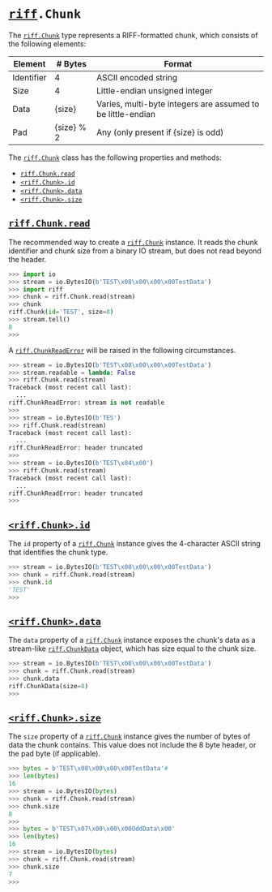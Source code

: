 # [`riff`](README.md#riff)`.Chunk`

The [`riff.Chunk`](riff.Chunk.md#riffchunk) type represents a RIFF-formatted chunk, which consists of the following elements:

| Element    | # Bytes    | Format                                                      |
|------------|------------|-------------------------------------------------------------|
| Identifier | 4          | ASCII encoded string                                        |
| Size       | 4          | Little-endian unsigned integer                              |
| Data       | {size}     | Varies, multi-byte integers are assumed to be little-endian |
| Pad        | {size} % 2 | Any (only present if {size} is odd)                         |

The [`riff.Chunk`](riff.Chunk.md#riffchunk) class has the following properties and methods:

- [`riff.Chunk.read`](riff.Chunk.md#riffchunkread)
- [`<riff.Chunk>.id`](riff.Chunk.md#riffchunkid)
- [`<riff.Chunk>.data`](riff.Chunk.md#riffchunkdata)
- [`<riff.Chunk>.size`](riff.Chunk.md#riffchunksize)

## [`riff.Chunk.read`](riff.Chunk.md#riffchunkread)

The recommended way to create a [`riff.Chunk`](riff.Chunk.md#riffchunk) instance. It reads the chunk identifier and chunk size from a binary IO stream, but does not read beyond the header.

```python
>>> import io
>>> stream = io.BytesIO(b'TEST\x08\x00\x00\x00TestData')
>>> import riff
>>> chunk = riff.Chunk.read(stream)
>>> chunk
riff.Chunk(id='TEST', size=8)
>>> stream.tell()
8
>>>
```

A [`riff.ChunkReadError`](riff.ChunkReadError.md#riffchunkreaderror) will be raised in the following circumstances.

```python
>>> stream = io.BytesIO(b'TEST\x08\x00\x00\x00TestData')
>>> stream.readable = lambda: False
>>> riff.Chunk.read(stream)
Traceback (most recent call last):
  ...
riff.ChunkReadError: stream is not readable
>>>
>>> stream = io.BytesIO(b'TES')
>>> riff.Chunk.read(stream)
Traceback (most recent call last):
  ...
riff.ChunkReadError: header truncated
>>>
>>> stream = io.BytesIO(b'TEST\x04\x00')
>>> riff.Chunk.read(stream)
Traceback (most recent call last):
  ...
riff.ChunkReadError: header truncated
>>>
```

## [`<riff.Chunk>.id`](riff.Chunk.md#riffchunkid)

The `id` property of a [`riff.Chunk`](riff.Chunk.md#riffchunk) instance gives the 4-character ASCII string that identifies the chunk type.

```python
>>> stream = io.BytesIO(b'TEST\x08\x00\x00\x00TestData')
>>> chunk = riff.Chunk.read(stream)
>>> chunk.id
'TEST'
>>>
```

## [`<riff.Chunk>.data`](riff.Chunk.md#riffchunkdata)

The `data` property of a [`riff.Chunk`](riff.Chunk.md#riffchunk) instance exposes the chunk's data as a stream-like [`riff.ChunkData`](riff.ChunkData.md#riffchunkdata) object, which has size equal to the chunk size.

```python
>>> stream = io.BytesIO(b'TEST\x08\x00\x00\x00TestData')
>>> chunk = riff.Chunk.read(stream)
>>> chunk.data
riff.ChunkData(size=8)
>>>
```

## [`<riff.Chunk>.size`](riff.Chunk.md#riffchunksize)

The `size` property of a [`riff.Chunk`](riff.Chunk.md#riffchunk) instance gives the number of bytes of data the chunk contains. This value does not include the 8 byte header, or the pad byte (if applicable).

```python
>>> bytes = b'TEST\x08\x00\x00\x00TestData'#
>>> len(bytes)
16
>>> stream = io.BytesIO(bytes)
>>> chunk = riff.Chunk.read(stream)
>>> chunk.size
8
>>>
>>> bytes = b'TEST\x07\x00\x00\x00OddData\x00'
>>> len(bytes)
16
>>> stream = io.BytesIO(bytes)
>>> chunk = riff.Chunk.read(stream)
>>> chunk.size
7
>>>
```
